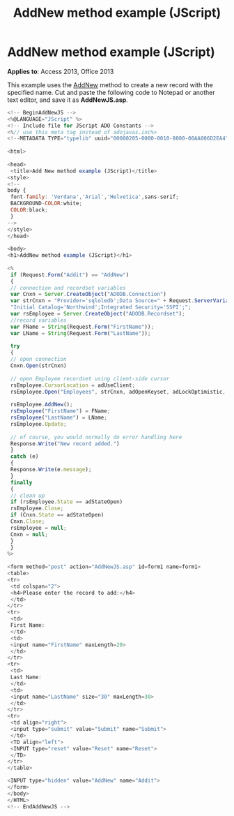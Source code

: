 ﻿---
title: AddNew method example (JScript)
TOCTitle: AddNew method example (JScript)
ms:assetid: b6f7e98d-d34d-dc2a-bdcb-65452f3fe5e9
ms:mtpsurl: https://msdn.microsoft.com/library/JJ249882(v=office.15)
ms:contentKeyID: 48547290
ms.date: 09/18/2015
mtps_version: v=office.15
---

# AddNew method example (JScript)

**Applies to**: Access 2013, Office 2013

This example uses the [AddNew](addnew-method-ado.md) method to create a new record with the specified name. Cut and paste the following code to Notepad or another text editor, and save it as **AddNewJS.asp**.

```javascript
<!-- BeginAddNewJS --> 
<%@LANGUAGE="JScript" %> 
<!-- Include file for JScript ADO Constants --> 
<%// use this meta tag instead of adojavas.inc%> 
<!--METADATA TYPE="typelib" uuid="00000205-0000-0010-8000-00AA006D2EA4" --> 
 
<html> 
 
<head> 
 <title>Add New method example (JScript)</title> 
<style> 
<!-- 
body { 
 font-family: 'Verdana','Arial','Helvetica',sans-serif; 
 BACKGROUND-COLOR:white; 
 COLOR:black; 
 } 
--> 
</style> 
</head> 
 
<body> 
<h1>AddNew method example (JScript)</h1> 
 
<% 
 if (Request.Form("Addit") == "AddNew") 
 { 
 // connection and recordset variables 
 var Cnxn = Server.CreateObject("ADODB.Connection") 
 var strCnxn = "Provider='sqloledb';Data Source=" + Request.ServerVariables("SERVER_NAME") + ";" + 
 "Initial Catalog='Northwind';Integrated Security='SSPI';"; 
 var rsEmployee = Server.CreateObject("ADODB.Recordset"); 
 //record variables 
 var FName = String(Request.Form("FirstName")); 
 var LName = String(Request.Form("LastName")); 
 
 try 
 { 
 // open connection 
 Cnxn.Open(strCnxn) 
 
 // open Employee recordset using client-side cursor 
 rsEmployee.CursorLocation = adUseClient; 
 rsEmployee.Open("Employees", strCnxn, adOpenKeyset, adLockOptimistic, adCmdTable); 
 
 rsEmployee.AddNew(); 
 rsEmployee("FirstName") = FName; 
 rsEmployee("LastName") = LName; 
 rsEmployee.Update; 
 
 // of course, you would normally do error handling here 
 Response.Write("New record added.") 
 } 
 catch (e) 
 { 
 Response.Write(e.message); 
 } 
 finally 
 { 
 // clean up 
 if (rsEmployee.State == adStateOpen) 
 rsEmployee.Close; 
 if (Cnxn.State == adStateOpen) 
 Cnxn.Close; 
 rsEmployee = null; 
 Cnxn = null; 
 } 
 } 
%> 
 
<form method="post" action="AddNewJS.asp" id=form1 name=form1> 
<table> 
<tr> 
 <td colspan="2"> 
 <h4>Please enter the record to add:</h4> 
 </td> 
</tr> 
<tr> 
 <td> 
 First Name: 
 </td> 
 <td> 
 <input name="FirstName" maxLength=20> 
 </td> 
</tr> 
<tr> 
 <td> 
 Last Name: 
 </td> 
 <td> 
 <input name="LastName" size="30" maxLength=30> 
 </td> 
</tr> 
<tr> 
 <td align="right"> 
 <input type="submit" value="Submit" name="Submit"> 
 </td> 
 <TD align="left"> 
 <INPUT type="reset" value="Reset" name="Reset"> 
 </TD> 
</tr> 
</table> 

<INPUT type="hidden" value="AddNew" name="Addit"> 
</form> 
</body> 
</HTML> 
<!-- EndAddNewJS --> 
 
```

